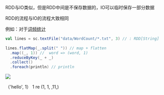 RDD与IO类似，但是RDD中间是不保存数据的，IO可以临时保存一部分数据

RDD的流程与IO的流程大致相同

例如：对于[词频统计](../../示例/单词计数)

```scala
val lines = sc.textFile("data/WordCount/*.txt", 3) // : RDD[String]  
 
lines.flatMap(_.split(" ")) // map + flatten  
  .map((_, 1)) //  word => (word, 1)  
  .reduceByKey(_ + _)  
  .collect()  
  .foreach(println) // println
```


![](http://www.droliz.cn/markdown_img/Pasted%20image%2020221002002155.png)


（'hello', 1）  1 
re  (1, 1, ,11,)